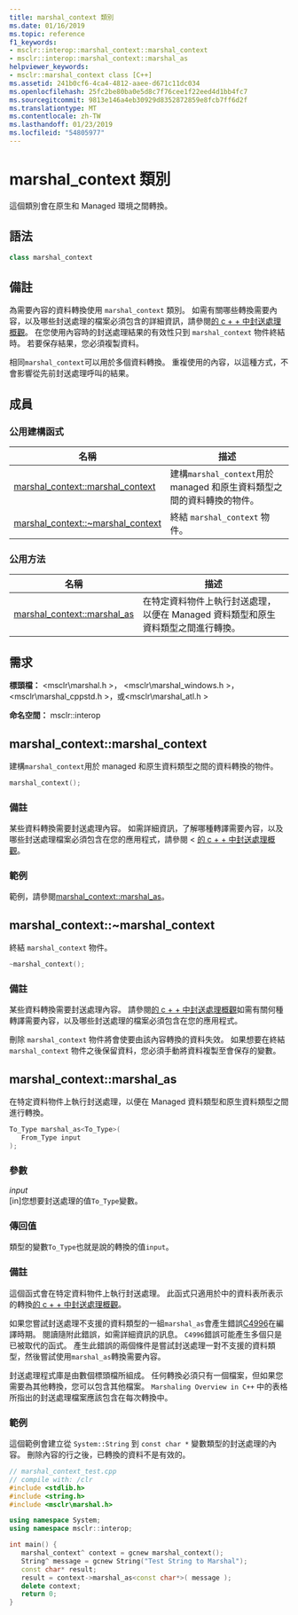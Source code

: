 ```yaml
---
title: marshal_context 類別
ms.date: 01/16/2019
ms.topic: reference
f1_keywords:
- msclr::interop::marshal_context::marshal_context
- msclr::interop::marshal_context::marshal_as
helpviewer_keywords:
- msclr::marshal_context class [C++]
ms.assetid: 241b0cf6-4ca4-4812-aaee-d671c11dc034
ms.openlocfilehash: 25fc2be80ba0e5d8c7f76cee1f22eed4d1bb4fc7
ms.sourcegitcommit: 9813e146a4eb30929d8352872859e8fcb7ff6d2f
ms.translationtype: MT
ms.contentlocale: zh-TW
ms.lasthandoff: 01/23/2019
ms.locfileid: "54805977"
---
```

# <a name="marshalcontext-class"></a>marshal_context 類別

這個類別會在原生和 Managed 環境之間轉換。

## <a name="syntax"></a>語法

```cpp
class marshal_context
```

## <a name="remarks"></a>備註

為需要內容的資料轉換使用 `marshal_context` 類別。 如需有關哪些轉換需要內容，以及哪些封送處理的檔案必須包含的詳細資訊，請參閱[的 c + + 中封送處理概觀](../dotnet/overview-of-marshaling-in-cpp.md)。 在您使用內容時的封送處理結果的有效性只到 `marshal_context` 物件終結時。 若要保存結果，您必須複製資料。

相同`marshal_context`可以用於多個資料轉換。 重複使用的內容，以這種方式，不會影響從先前封送處理呼叫的結果。

## <a name="members"></a>成員

### <a name="public-constructors"></a>公用建構函式

|名稱|描述| 
|---------|-----------| 
|[marshal_context::marshal_context](#marshal-context)|建構`marshal_context`用於 managed 和原生資料類型之間的資料轉換的物件。| 
|[marshal_context::~marshal_context](#tilde-marshal-context)|終結 `marshal_context` 物件。| 

### <a name="public-methods"></a>公用方法

|名稱|描述| 
|---------|-----------| 
|[marshal_context::marshal_as](#marshal-as)|在特定資料物件上執行封送處理，以便在 Managed 資料類型和原生資料類型之間進行轉換。| 


## <a name="requirements"></a>需求

**標頭檔：** \<msclr\marshal.h >， \<msclr\marshal_windows.h >， \<msclr\marshal_cppstd.h >，或\<msclr\marshal_atl.h >

**命名空間：** msclr::interop

## <a name="marshal-context"></a>marshal_context::marshal_context

建構`marshal_context`用於 managed 和原生資料類型之間的資料轉換的物件。

```cpp
marshal_context();
```

### <a name="remarks"></a>備註

某些資料轉換需要封送處理內容。 如需詳細資訊，了解哪種轉譯需要內容，以及哪些封送處理檔案必須包含在您的應用程式，請參閱 <<c0> [ 的 c + + 中封送處理概觀](../dotnet/overview-of-marshaling-in-cpp.md)。

### <a name="example"></a>範例

範例，請參閱[marshal_context::marshal_as](../dotnet/marshal-context-marshal-as.md)。


## <a name="tilde-marshal-context"></a>marshal_context::~marshal_context

終結 `marshal_context` 物件。

```cpp
~marshal_context();
```

### <a name="remarks"></a>備註

某些資料轉換需要封送處理內容。 請參閱[的 c + + 中封送處理概觀](../dotnet/overview-of-marshaling-in-cpp.md)如需有關何種轉譯需要內容，以及哪些封送處理的檔案必須包含在您的應用程式。

刪除 `marshal_context` 物件將會使要由該內容轉換的資料失效。 如果想要在終結 `marshal_context` 物件之後保留資料，您必須手動將資料複製至會保存的變數。

## <a name="marshal-as"></a>marshal_context::marshal_as

在特定資料物件上執行封送處理，以便在 Managed 資料類型和原生資料類型之間進行轉換。

```cpp
To_Type marshal_as<To_Type>(
   From_Type input
);
```

### <a name="parameters"></a>參數

*input*<br/>
[in]您想要封送處理的值`To_Type`變數。

### <a name="return-value"></a>傳回值

類型的變數`To_Type`也就是說的轉換的值`input`。

### <a name="remarks"></a>備註

這個函式會在特定資料物件上執行封送處理。 此函式只適用於中的資料表所表示的轉換[的 c + + 中封送處理概觀](../dotnet/overview-of-marshaling-in-cpp.md)。

如果您嘗試封送處理不支援的資料類型的一組`marshal_as`會產生錯誤[C4996](../error-messages/compiler-warnings/compiler-warning-level-3-c4996.md)在編譯時期。 閱讀隨附此錯誤，如需詳細資訊的訊息。 `C4996`錯誤可能產生多個只是已被取代的函式。 產生此錯誤的兩個條件是嘗試封送處理一對不支援的資料類型，然後嘗試使用`marshal_as`轉換需要內容。

封送處理程式庫是由數個標頭檔所組成。 任何轉換必須只有一個檔案，但如果您需要為其他轉換，您可以包含其他檔案。 `Marshaling Overview in C++` 中的表格所指出的封送處理檔案應該包含在每次轉換中。

### <a name="example"></a>範例

這個範例會建立從 `System::String` 到 `const char *` 變數類型的封送處理的內容。 刪除內容的行之後，已轉換的資料不是有效的。

```cpp
// marshal_context_test.cpp
// compile with: /clr
#include <stdlib.h>
#include <string.h>
#include <msclr\marshal.h>

using namespace System;
using namespace msclr::interop;

int main() {
   marshal_context^ context = gcnew marshal_context();
   String^ message = gcnew String("Test String to Marshal");
   const char* result;
   result = context->marshal_as<const char*>( message );
   delete context;
   return 0;
}
```